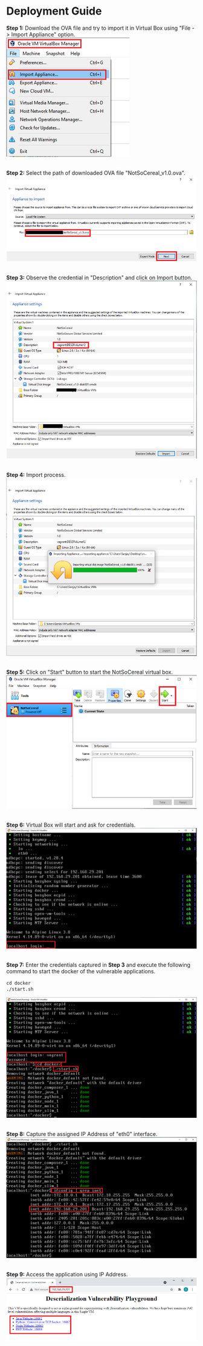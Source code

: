 # Deployment Guide

**Step 1:** Download the OVA file and try to import it in Virtual Box using "File -> Import Appliance" option.<br />
<kbd> <img src="1.png" /> </kbd>
<br /> <br />

**Step 2:** Select the path of downloaded OVA file "NotSoCereal_v1.0.ova".<br />
<kbd> <img src="2.png" /> </kbd>
<br /> <br />

**Step 3:** Observe the credential in "Description" and click on Import button.<br />
<kbd> <img src="3.png" /> </kbd>
<br /> <br />

**Step 4:** Import process.<br />
<kbd> <img src="4.png" /> </kbd>
<br /> <br />

**Step 5:** Click on "Start" button to start the NotSoCereal virtual box.<br />
<kbd> <img src="5.png" /> </kbd>
<br /> <br />

**Step 6:** Virtual Box will start and ask for credentials.<br />
<kbd> <img src="6.png" /> </kbd>
<br /> <br />

**Step 7:** Enter the credentials captured in **Step 3** and execute the following command to start the docker of the vulnerable applications.<br />
```
cd docker
./start.sh
```
<kbd> <img src="7.png" /> </kbd>
<br /> <br />

**Step 8:** Capture the assigned IP Address of "eth0" interface.<br />
<kbd> <img src="8.png" /> </kbd>
<br /> <br />

**Step 9:** Access the application using IP Address.<br />
<kbd> <img src="9.png" /> </kbd>
<br /> <br />